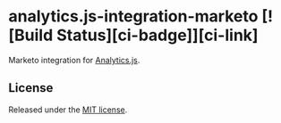 # analytics.js-integration-marketo [![Build Status][ci-badge]][ci-link]

Marketo integration for [Analytics.js][].

## License

Released under the [MIT license](LICENSE).


[Analytics.js]: https://segment.com/docs/libraries/analytics.js/

